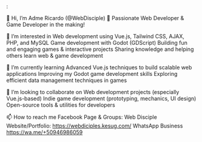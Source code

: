:

👋 Hi, I’m Adme Ricardo (@WebDisciple)
🚀 Passionate Web Developer & Game Developer in the making!

👀 I’m interested in
Web development using Vue.js, Tailwind CSS, AJAX, PHP, and MySQL
Game development with Godot (GDScript)
Building fun and engaging games & interactive projects
Sharing knowledge and helping others learn web & game development

🌱 I’m currently learning
Advanced Vue.js techniques to build scalable web applications
Improving my Godot game development skills
Exploring efficient data management techniques in games

💞️ I’m looking to collaborate on
Web development projects (especially Vue.js-based)
Indie game development (prototyping, mechanics, UI design)
Open-source tools & utilities for developers

📫 How to reach me
Facebook Page & Groups: Web Disciple
Website/Portfolio: https://webdiciples.kesug.com/
WhatsApp Business https://wa.me/+50946986059



<!---
WebDiciples/WebDiciples is a ✨ special ✨ repository because its `README.md` (this file) appears on your GitHub profile.
You can click the Preview link to take a look at your changes.
--->

